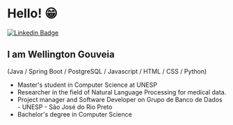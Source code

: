 <h1>Hello! 😁</h1>

[![Linkedin Badge](https://img.shields.io/badge/-LinkedIn-6633cc?style=flat-square&logo=Linkedin&logoColor=white&link=https://www.linkedin.com/in/fernanda-kipper-5958a61a9/)](https://www.linkedin.com/in/wellington-reguera-gouveia-454637179/)

## I am Wellington Gouveia
(Java / Spring Boot / PostgreSQL / Javascript / HTML / CSS / Python)

- Master's student in Computer Science at UNESP
- Researcher in the field of Natural Language Processing for medical data.
- Project manager and Software Developer on Grupo de Banco de Dados - UNESP - São José do Rio Preto
- Bachelor's degree in Computer Science

